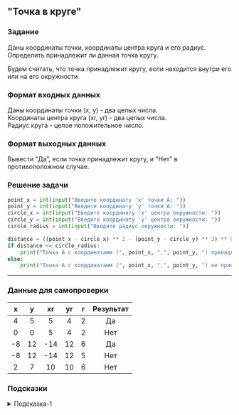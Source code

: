 ## "Точка в круге"

### Задание

Даны координаты точки, координаты центра круга и его радиус. \
Определить принадлежит ли данная точка кругу.

Будем считать, что точка принадлежит кругу, если находится внутри его или на его окружности


### Формат входных данных

Даны координаты точки (x, y) - два целых числа. \
Координаты центра круга (xr, yr) - два целых числа. \
Радиус круга - целое положительное число.

### Формат выходных данных

Вывести "Да", если точка принадлежит кругу, и "Нет" в противоположном случае.

### Решение задачи

```python
point_x = int(input("Введите координату 'x' точки А: "))
point_y = int(input("Введите координату 'y' точки А: "))
circle_x = int(input("Введите координату 'x' центра окружности: "))
circle_y = int(input("Введите координату 'y' центра окружности: "))
circle_radius = int(input("Введите радиус окружности: "))

distance = ((point_x - circle_x) ** 2 - (point_y - circle_y) ** 2) ** 0.5
if distance <= circle_radius:
    print("Точка А с координатами (", point_x, ",", point_y, ") принадлежит кругу с R=", circle_radius)
else:
    print("Точка А с координатами (", point_x, ",", point_y, ") не принадлежит кругу с R=", circle_radius)
```

---

### Данные для самопроверки

| x | y | xr | yr | r | Результат |
| :---: | :---: | :---: | :---: | :---: |:---: |
|  4    |  5    | 5     |4      | 2     | Да |
|  0    |  0    | 5     |4      | 2     |Нет |
|  -8   |  12   | -14   |12     | 6     |Да |
|  -8   |  12   | -14   |12     | 5     |Нет |
|  2    |  7    | 10    |10    | 6     |Нет |

### Подсказки

<details>
<summary>Подсказка-1</summary>
Нарисуйте условие задачи на листке бумаги.

Поставьте две точки, одна внутри окружности, другая вне ее. Соедините точки с радиусом окружности.
</details>
